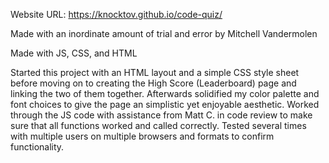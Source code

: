 Website URL: https://knocktov.github.io/code-quiz/

Made with an inordinate amount of trial and error by Mitchell Vandermolen

Made with JS, CSS, and HTML

Started this project with an HTML layout and a simple CSS style sheet before moving on to creating the High Score (Leaderboard) page and linking the two of them together.
Afterwards solidified my color palette and font choices to give the page an simplistic yet enjoyable aesthetic.
Worked through the JS code with assistance from Matt C. in code review to make sure that all functions worked and called correctly. Tested several times with multiple users
on multiple browsers and formats to confirm functionality.